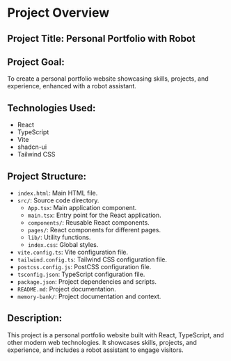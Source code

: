 # Project Overview

## Project Title: Personal Portfolio with Robot

## Project Goal:
To create a personal portfolio website showcasing skills, projects, and experience, enhanced with a robot assistant.

## Technologies Used:
- React
- TypeScript
- Vite
- shadcn-ui
- Tailwind CSS

## Project Structure:
- `index.html`: Main HTML file.
- `src/`: Source code directory.
  - `App.tsx`: Main application component.
  - `main.tsx`: Entry point for the React application.
  - `components/`: Reusable React components.
  - `pages/`: React components for different pages.
  - `lib/`: Utility functions.
  - `index.css`: Global styles.
- `vite.config.ts`: Vite configuration file.
- `tailwind.config.ts`: Tailwind CSS configuration file.
- `postcss.config.js`: PostCSS configuration file.
- `tsconfig.json`: TypeScript configuration file.
- `package.json`: Project dependencies and scripts.
- `README.md`: Project documentation.
- `memory-bank/`: Project documentation and context.

## Description:
This project is a personal portfolio website built with React, TypeScript, and other modern web technologies. It showcases skills, projects, and experience, and includes a robot assistant to engage visitors.
